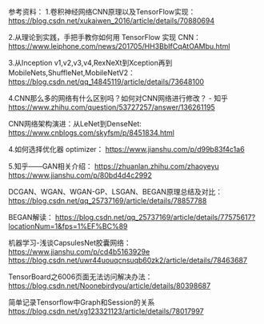 参考资料：
1.卷积神经网络CNN原理以及TensorFlow实现：
https://blog.csdn.net/xukaiwen_2016/article/details/70880694

2.从理论到实践，手把手教你如何用 TensorFlow 实现 CNN：
https://www.leiphone.com/news/201705/HH3BbIfCqAtOAMbu.html

3.从Inception v1,v2,v3,v4,RexNeXt到Xception再到MobileNets,ShuffleNet,MobileNetV2：
https://blog.csdn.net/qq_14845119/article/details/73648100

4.CNN那么多的网络有什么区别吗？如何对CNN网络进行修改？ - 知乎
https://www.zhihu.com/question/53727257/answer/136261195

CNN网络架构演进：从LeNet到DenseNet:
https://www.cnblogs.com/skyfsm/p/8451834.html

4.如何选择优化器 optimizer：
https://www.jianshu.com/p/d99b83f4c1a6

5.知乎——GAN相关介绍：
https://zhuanlan.zhihu.com/zhaoyeyu
https://www.jianshu.com/p/80bd4d4c2992

DCGAN、WGAN、WGAN-GP、LSGAN、BEGAN原理总结及对比：
https://blog.csdn.net/qq_25737169/article/details/78857788

BEGAN解读：
https://blog.csdn.net/qq_25737169/article/details/77575617?locationNum=1&fps=1%EF%BC%89

机器学习-浅谈CapsulesNet胶囊网络：
https://www.jianshu.com/p/cd4b5163929e
https://blog.csdn.net/uwr44uouqcnsuqb60zk2/article/details/78463687

TensorBoard之6006页面无法访问解决办法：
https://blog.csdn.net/Noonebirdyou/article/details/80398687

简单记录Tensorflow中Graph和Session的关系
https://blog.csdn.net/xg123321123/article/details/78017997
